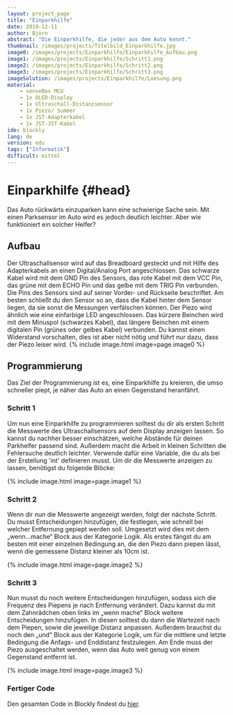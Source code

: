 ```yaml
---
layout: project_page
title: "Einparkhilfe"
date: 2019-12-11
author: Björn
abstract: "Die Einparkhilfe, die jeder aus dem Auto kennt."
thumbnail: /images/projects/Titelbild_Einparkhilfe.jpg
image0: /images/projects/Einparkhilfe/Einparkhilfe_Aufbau.png
image1: /images/projects/Einparkhilfe/Schritt1.png
image2: /images/projects/Einparkhilfe/Schritt2.png
image3: /images/projects/Einparkhilfe/Schritt3.png
imageSolution: /images/projects/Einparkhilfe/Loesung.png
material:
    - senseBox MCU
    - 1x OLED-Display
    - 1x Ultraschall-Distanzsensor
    - 1x Piezo/ Summer
    - 1x JST-Adapterkabel
    - 1x JST-JST-Kabel
ide: blockly
lang: de
version: edu
tags: ["Informatik"]
difficult: mittel
---
```

# Einparkhilfe {#head}

Das Auto rückwärts einzuparken kann eine schwierige Sache sein. Mit einen
Parksensor im Auto wird es jedoch deutlich leichter. Aber wie funktioniert ein solcher
Helfer?

## Aufbau 
Der Ultraschallsensor wird auf das Breadboard gesteckt und mit Hilfe des Adapterkabels
an einen Digital/Analog Port angeschlossen. Das schwarze Kabel wird mit dem GND Pin
des Sensors, das rote Kabel mit dem VCC Pin, das grüne mit dem ECHO Pin und das gelbe
mit dem TRIG Pin verbunden. Die Pins des Sensors sind auf seiner Vorder- und Rückseite
beschriftet. Am besten schließt du den Sensor so an, dass die Kabel hinter dem Sensor
liegen, da sie sonst die Messungen verfälschen können.
Der Piezo wird ähnlich wie eine einfarbige LED angeschlossen. Das kürzere Beinchen
wird mit dem Minuspol (schwarzes Kabel), das längere Beinchen mit einem digitalen Pin
(grünes oder gelbes Kabel) verbunden. Du kannst einen Widerstand vorschalten, dies ist
aber nicht nötig und führt nur dazu, dass der Piezo leiser wird.
{% include image.html image=page.image0 %}

## Programmierung
Das Ziel der Programmierung ist es, eine Einparkhilfe zu kreieren, die umso schneller piept, je näher das Auto an einen Gegenstand heranfährt.

### Schritt 1

Um nun eine Einparkhilfe zu programmieren solltest du dir als ersten Schritt die Messwerte
des Ultraschallsensors auf dem Display anzeigen lassen. So kannst du nachher
besser einschätzen, welche Abstände für deinen Parkhelfer passend sind. Außerdem
macht die Arbeit in kleinen Schritten die Fehlersuche deutlich leichter. Verwende dafür eine Variable, die du als bei der Erstellung 'int' definieren musst.
Um dir die Messwerte anzeigen zu lassen, benötigst du folgende Blöcke:

{% include image.html image=page.image1 %}

### Schritt 2

Wenn dir nun die Messwerte angezeigt werden, folgt der nächste Schritt. Du musst Entscheidungen
hinzufügen, die festlegen, wie schnell bei welcher Entfernung gepiept werden soll.
Umgesetzt wird dies mit dem „wenn...mache“ Block aus der Kategorie Logik.
Als erstes fängst du am besten mit einer einzelnen Bedingung an, die den Piezo dann piepen lässt, 
wenn die gemessene Distanz kleiner als 10cm ist.

{% include image.html image=page.image2 %}

### Schritt 3
Nun musst du noch weitere Entscheidungen hinzufügen, sodass sich die Frequenz des
Piepens je nach Entfernung verändert. Dazu kannst du mit dem Zahnrädchen oben links im „wenn
mache“ Block weitere Entscheidungen hinzufügen. In diesen solltest du dann die Wartezeit
nach dem Piepen, sowie die jeweilige Distanz anpassen. Außerdem brauchst du
noch den „und“ Block aus der Kategorie Logik, um für die mittlere und letzte Bedingung die Anfags- und Enddistanz festzulegen. Am Ende muss der Piezo ausgeschaltet werden, wenn das Auto weit genug von einem Gegenstand entfernt ist. 

{% include image.html image=page.image3 %}

### Fertiger Code
Den gesamten Code in Blockly findest du [hier](https://blockly.sensebox.de/gallery/63bbe977d2853f0013b1df78). 




